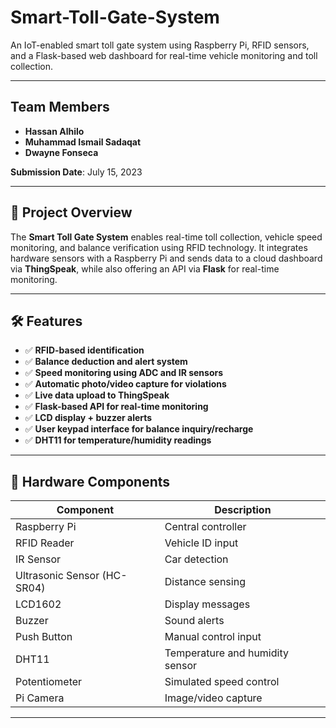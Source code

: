 # Smart-Toll-Gate-System
An IoT-enabled smart toll gate system using Raspberry Pi, RFID sensors, and a Flask-based web dashboard for real-time vehicle monitoring and toll collection.

---

## Team Members

- **Hassan Alhilo**
- **Muhammad Ismail Sadaqat**
- **Dwayne Fonseca**

**Submission Date**: July 15, 2023  

---

## 📌 Project Overview

The **Smart Toll Gate System** enables real-time toll collection, vehicle speed monitoring, and balance verification using RFID technology. It integrates hardware sensors with a Raspberry Pi and sends data to a cloud dashboard via **ThingSpeak**, while also offering an API via **Flask** for real-time monitoring.

---

## 🛠️ Features

- ✅ **RFID-based identification**
- ✅ **Balance deduction and alert system**
- ✅ **Speed monitoring using ADC and IR sensors**
- ✅ **Automatic photo/video capture for violations**
- ✅ **Live data upload to ThingSpeak**
- ✅ **Flask-based API for real-time monitoring**
- ✅ **LCD display + buzzer alerts**
- ✅ **User keypad interface for balance inquiry/recharge**
- ✅ **DHT11 for temperature/humidity readings**

---

## 🔩 Hardware Components

| Component       | Description                       |
|----------------|-----------------------------------|
| Raspberry Pi   | Central controller                |
| RFID Reader    | Vehicle ID input                  |
| IR Sensor      | Car detection                     |
| Ultrasonic Sensor (HC-SR04) | Distance sensing      |
| LCD1602        | Display messages                  |
| Buzzer         | Sound alerts                      |
| Push Button    | Manual control input              |
| DHT11          | Temperature and humidity sensor   |
| Potentiometer  | Simulated speed control           |
| Pi Camera      | Image/video capture               |

---
